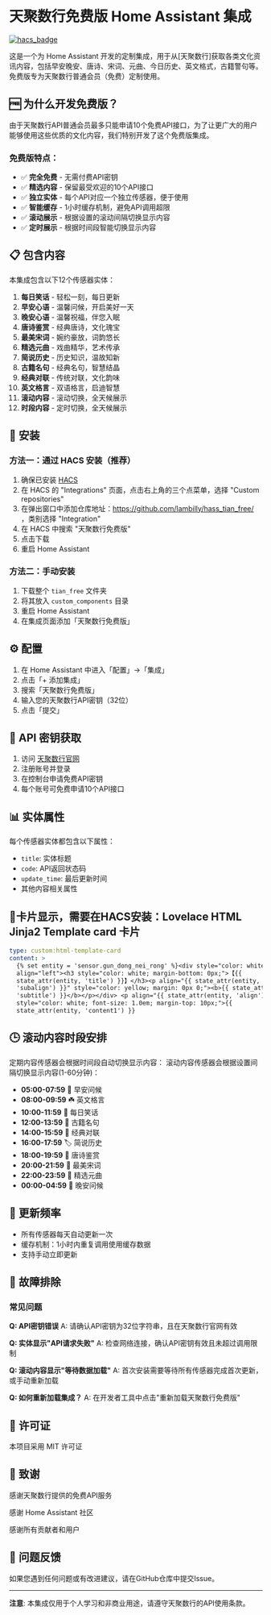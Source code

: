 # 天聚数行免费版 Home Assistant 集成

[![hacs_badge](https://img.shields.io/badge/HACS-Custom-orange.svg)](https://github.com/hacs/integration)

这是一个为 Home Assistant 开发的定制集成，用于从[天聚数行]获取各类文化资讯内容，包括早安晚安、唐诗、宋词、元曲、今日历史、英文格式，古籍警句等。免费版专为天聚数行普通会员（免费）定制使用。

## 🆓 为什么开发免费版？

由于天聚数行API普通会员最多只能申请10个免费API接口，为了让更广大的用户能够使用这些优质的文化内容，我们特别开发了这个免费版集成。

### 免费版特点：
- ✅ **完全免费** - 无需付费API密钥
- ✅ **精选内容** - 保留最受欢迎的10个API接口
- ✅ **独立实体** - 每个API对应一个独立传感器，便于使用
- ✅ **智能缓存** - 1小时缓存机制，避免API调用超限
- ✅ **滚动展示** - 根据设置的滚动间隔切换显示内容
- ✅ **定时展示** - 根据时间段智能切换显示内容

## 📋 包含内容

本集成包含以下12个传感器实体：

1. **每日笑话** - 轻松一刻，每日更新
2. **早安心语** - 温馨问候，开启美好一天
3. **晚安心语** - 温馨祝福，伴您入眠
4. **唐诗鉴赏** - 经典唐诗，文化瑰宝
5. **最美宋词** - 婉约豪放，词韵悠长
6. **精选元曲** - 戏曲精华，艺术传承
7. **简说历史** - 历史知识，温故知新
8. **古籍名句** - 经典名句，智慧结晶
9. **经典对联** - 传统对联，文化韵味
10. **英文格言** - 双语格言，启迪智慧
11. **滚动内容** - 滚动切换，全天候展示
12. **时段内容** - 定时切换，全天候展示


## 🚀 安装

### 方法一：通过 HACS 安装（推荐）

1. 确保已安装 [HACS](https://hacs.xyz/)
2. 在 HACS 的 "Integrations" 页面，点击右上角的三个点菜单，选择 "Custom repositories"
3. 在弹出窗口中添加仓库地址：https://github.com/lambilly/hass_tian_free/ ，类别选择 "Integration"
4. 在 HACS 中搜索 "天聚数行免费版"
5. 点击下载
6. 重启 Home Assistant

### 方法二：手动安装

1. 下载整个 `tian_free` 文件夹
2. 将其放入 `custom_components` 目录
3. 重启 Home Assistant
4. 在集成页面添加「天聚数行免费版」

## ⚙️ 配置

1. 在 Home Assistant 中进入「配置」->「集成」
2. 点击「+ 添加集成」
3. 搜索「天聚数行免费版」
4. 输入您的天聚数行API密钥（32位）
5. 点击「提交」

## 🔧 API 密钥获取

1. 访问 [天聚数行官网](https://www.tianapi.com/)
2. 注册账号并登录
3. 在控制台申请免费API密钥
4. 每个账号可免费申请10个API接口

## 📊 实体属性

每个传感器实体都包含以下属性：
- `title`: 实体标题
- `code`: API返回状态码
- `update_time`: 最后更新时间
- 其他内容相关属性

## 📰卡片显示，需要在HACS安装：Lovelace HTML Jinja2 Template card 卡片
```yaml
type: custom:html-template-card
content: >
  {% set entity = 'sensor.gun_dong_nei_rong' %}<div style="color: white;"><p
  align="left"><h3 style="color: white; margin-bottom: 0px;">【{{
  state_attr(entity, 'title') }}】</h3><p align="{{ state_attr(entity,
  'subalign') }}" style="color: yellow; margin: 0px 0;"><b>{{ state_attr(entity,
  'subtitle') }}</b></p></div> <p align="{{ state_attr(entity, 'align') }}"
  style="color: white; font-size: 1.0em; margin-top: 10px;">{{
  state_attr(entity, 'content1') }}
```
## 🕒 滚动内容时段安排

定期内容传感器会根据时间段自动切换显示内容：
滚动内容传感器会根据设置间隔切换显示内容(1-60分钟)：

- **05:00-07:59** 🌅 早安问候
- **08:00-09:59** ☘️ 英文格言  
- **10:00-11:59** 🌻 每日笑话
- **12:00-13:59** 🌻 古籍名句
- **14:00-15:59** 🔖 经典对联
- **16:00-17:59** 🏷️ 简说历史
- **18:00-19:59** 🔖 唐诗鉴赏
- **20:00-21:59** 🌼 最美宋词
- **22:00-23:59** 🔖 精选元曲
- **00:00-04:59** 🌃 晚安问候

## 🔄 更新频率

- 所有传感器每天自动更新一次
- 缓存机制：1小时内重复调用使用缓存数据
- 支持手动立即更新

## 🐛 故障排除

### 常见问题

**Q: API密钥错误**
A: 请确认API密钥为32位字符串，且在天聚数行官网有效

**Q: 实体显示"API请求失败"**
A: 检查网络连接，确认API密钥有效且未超过调用限制

**Q: 滚动内容显示"等待数据加载"**
A: 首次安装需要等待所有传感器完成首次更新，或手动重新加载

**Q: 如何重新加载集成？**
A: 在开发者工具中点击"重新加载天聚数行免费版"

## 📄 许可证

本项目采用 MIT 许可证

## 🙏 致谢

感谢天聚数行提供的免费API服务

感谢 Home Assistant 社区

感谢所有贡献者和用户

## 🐛 问题反馈

如果您遇到任何问题或有改进建议，请在GitHub仓库中提交Issue。

---

**注意**: 本集成仅用于个人学习和非商业用途，请遵守天聚数行的API使用条款。

